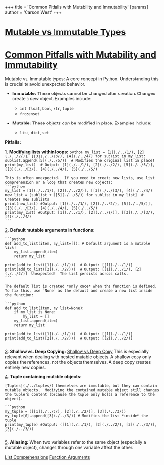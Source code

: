 +++
 title = 'Common Pitfalls with Mutability and Immutability'
[params]
	author = 'Carson West'
+++
# [Mutable vs Immutable Types](./../mutable-vs-immutable-types/)
# [Common Pitfalls with Mutability and Immutability](./../common-pitfalls-with-mutability-and-immutability/) 
Mutable vs. Immutable types:  A core concept in Python. Understanding this is crucial to avoid unexpected behavior.

* **Immutable:**  These objects cannot be changed after creation.  Changes create a *new* object. Examples include:
    * `int`, `float`, `bool`, `str`, `tuple`
    * `frozenset`

* **Mutable:** These objects *can* be modified in place. Examples include:
    * `list`, `dict`, `set`

**Pitfalls:**

[1](./../1/). **Modifying lists within loops:**
    ```python
    my_list = [1](./../1/), [2](./../2/)], [[3](./../[3/), [4](./../4/)
    for sublist in my_list:
        sublist.append([5](./../5/))  # Modifies the original list in place!
    print(my_list)  # Output: [1](./../1/), [2](./../2/), [5](./../5/)], [[3](./../[3/), [4](./../4/), [5](./../5/)
    ```

    This is often unexpected.  If you need to create new lists, use list comprehension or a loop that creates new objects:
    ```python
    my_list = [1](./../1/), [2](./../2/)], [[3](./../[3/), [4](./../4/)
    new_list = [sublist + [[5](./../5/)] for sublist in my_list]  # Creates new sublists
    print(new_list) #Output: [1](./../1/), [2](./../2/), [5](./../5/)], [[3](./../[3/), [4](./../4/), [5](./../5/)
    print(my_list) #Output: [1](./../1/), [2](./../2/)], [[3](./../[3/), [4](./../4/)
    ```

[2](./../2/). **Default mutable arguments in functions:**

    ```python
    def add_to_list(item, my_list=[]): # Default argument is a mutable list!
        my_list.append(item)
        return my_list

    print(add_to_list([1](./../1/)))  # Output: [[1](./../1/)]
    print(add_to_list([2](./../2/)))  # Output: [[1](./../1/), [2](./../2/)]  Unexpected!  The list persists across calls.
    ```

    The default list is created *only once* when the function is defined.  To fix this, use `None` as the default and create a new list inside the function:

    ```python
    def add_to_list(item, my_list=None):
        if my_list is None:
            my_list = []
        my_list.append(item)
        return my_list

    print(add_to_list([1](./../1/)))  # Output: [[1](./../1/)]
    print(add_to_list([2](./../2/)))  # Output: [[2](./../2/)]
    ```

[3](./../3/). **Shallow vs. Deep Copying:** [Shallow vs Deep Copy](./../shallow-vs-deep-copy/)  This is especially relevant when dealing with nested mutable objects.  A shallow copy only copies the references, not the objects themselves. A deep copy creates entirely new copies.

[4](./../4/). **Tuple containing mutable objects:**

    [Tuples](./../tuples/) themselves are immutable, but they can contain mutable objects.  Modifying the contained mutable object still changes the tuple's content (because the tuple only holds a reference to the object).

    ```python
    my_tuple = ([[1](./../1/), [2](./../2/)], [3](./../3/))
    my_tuple[0].append([3](./../3/)) # Modifies the list *inside* the tuple
    print(my_tuple) #Output: ([[1](./../1/), [2](./../2/), [3](./../3/)], [3](./../3/))
    ```


[5](./../5/). **Aliasing:** When two variables refer to the same object (especially a mutable object), changes through one variable affect the other.


[List Comprehensions](./../list-comprehensions/)
[Function Arguments](./../function-arguments/)
